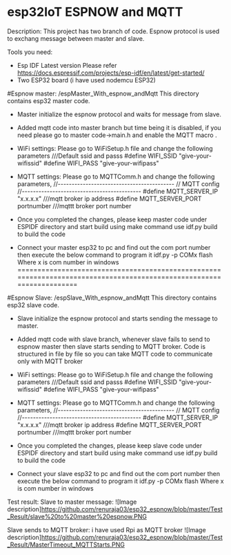 # esp32IoT ESPNOW and MQTT

Description:
 This project has two branch of code. 
Espnow protocol is used to exchang message between master and slave.

Tools you need:
- Esp IDF Latest version
 Please refer https://docs.espressif.com/projects/esp-idf/en/latest/get-started/
- Two ESP32 board (i have used nodemcu ESP32)

 
#Espnow master: /espMaster_With_espnow_andMqtt
This directory contains esp32 master code. 
 - Master initialize the espnow protocol and waits for message from slave. 
 - Added mqtt code into master branch but time being it is disabled, if you need please go to master code->main.h and enable the MQTT macro .
 - WiFi settings:
   Please go to WiFiSetup.h file and change the following parameters 
   ///Default ssid and passs
   #define WIFI_SSID   "give-your-wifissid"
   #define WIFI_PASS   "give-your-wifipass"

  - MQTT settings:
    Please go to MQTTComm.h and change the following parameters,
      //------------------------------------------
      // MQTT config
      //------------------------------------------- 
      #define MQTT_SERVER_IP "x.x.x.x" ///mqtt broker ip address 
      #define MQTT_SERVER_PORT portnumber ///mqttt broker port number
  - Once you completed the changes, please keep master code under ESPIDF directory and start build using make command
    use idf.py build to build the code
  - Connect your master esp32 to pc and find out the com port number  then execute the below command to program it
    idf.py -p COMx flash
    Where x is com number in windows
=====================================================================================================================

#Espnow Slave: /espSlave_With_espnow_andMqtt
This directory contains esp32 slave code. 
 - Slave initialize the espnow protocol and starts sending the message to master. 
 - Added mqtt code with slave branch, whenever slave fails to send to espnow master then slave starts sending to MQTT broker.
   Code is structured in file by file so you can take MQTT code to communicate only with MQTT broker

 - WiFi settings:
   Please go to WiFiSetup.h file and change the following parameters 
   ///Default ssid and passs
   #define WIFI_SSID   "give-your-wifissid"
   #define WIFI_PASS   "give-your-wifipass"

  - MQTT settings:
    Please go to MQTTComm.h and change the following parameters,
      //------------------------------------------
      // MQTT config
      //------------------------------------------- 
      #define MQTT_SERVER_IP "x.x.x.x" ///mqtt broker ip address 
      #define MQTT_SERVER_PORT portnumber ///mqttt broker port number
  - Once you completed the changes, please keep slave code under ESPIDF directory and start build using make command
    use idf.py build to build the code
  - Connect your slave esp32 to pc and find out the com port number  then execute the below command to program it
    idf.py -p COMx flash
    Where x is com number in windows

Test result:
Slave to master message:
![Image description]https://github.com/renuraja03/esp32_espnow/blob/master/Test_Result/slave%20to%20master%20espnow.PNG

Slave sends to MQTT broker: i have used Rpi as MQTT broker
![Image description]https://github.com/renuraja03/esp32_espnow/blob/master/Test_Result/MasterTimeout_MQTTStarts.PNG




